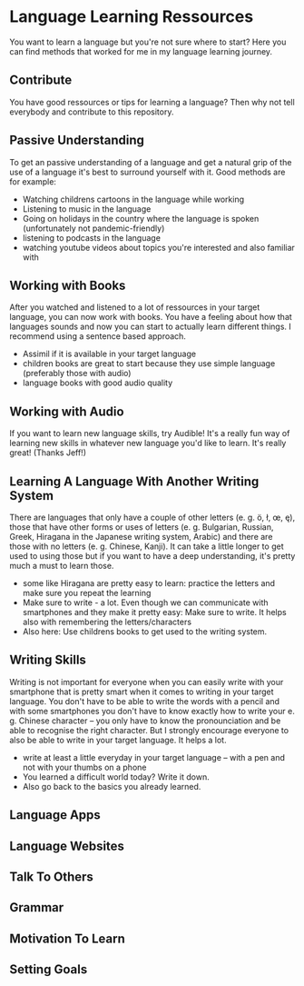 # Language Learning Ressources

You want to learn a language but you're not sure where to start? Here you can find methods that worked for me in my language learning journey.

## Contribute

You have good ressources or tips for learning a language? Then why not tell everybody and contribute to this repository. 

## Passive Understanding

To get an passive understanding of a language and get a natural grip of the use of a language it's best to surround yourself with it. Good methods are for example:

* Watching childrens cartoons in the language while working
* Listening to music in the language
* Going on holidays in the country where the language is spoken (unfortunately not pandemic-friendly)
* listening to podcasts in the language
* watching youtube videos about topics you're interested and also familiar with


## Working with Books

After you watched and listened to a lot of ressources in your target language, you can now work with books. You have a feeling about how that languages sounds and now you can start to actually learn different things. I recommend using a sentence based approach.

* Assimil if it is available in your target language
* children books are great to start because they use simple language (preferably those with audio)
* language books with good audio quality

## Working with Audio

If you want to learn new language skills, try Audible! It's a really fun way of learning new skills in whatever new language you'd like to learn. It's really great! (Thanks Jeff!)


## Learning A Language With Another Writing System

There are languages that only have a couple of other letters (e. g. ö, ł, œ, ę), those that have other forms or uses of letters (e. g. Bulgarian, Russian, Greek, Hiragana in the Japanese writing system, Arabic) and there are those with no letters (e. g. Chinese, Kanji). It can take a little longer to get used to using those but if you want to have a deep understanding, it's pretty much a must to learn those.

* some like Hiragana are pretty easy to learn: practice the letters and make sure you repeat the learning
* Make sure to write - a lot. Even though we can communicate with smartphones and they make it pretty easy: Make sure to write. It helps also with remembering the letters/characters
* Also here: Use childrens books to get used to the writing system.


## Writing Skills

Writing is not important for everyone when you can easily write with your smartphone that is pretty smart when it comes to writing in your target language. You don't have to be able to write the words with a pencil and with some smartphones you don't have to know exactly how to write your e. g. Chinese character – you only have to know the pronounciation and be able to recognise the right character. But I strongly encourage everyone to also be able to write in your target language. It helps a lot.

* write at least a little everyday in your target language – with a pen and not with your thumbs on a phone
* You learned a difficult world today? Write it down.
* Also go back to the basics you already learned.


## Language Apps



## Language Websites



## Talk To Others



## Grammar



## Motivation To Learn



## Setting Goals
